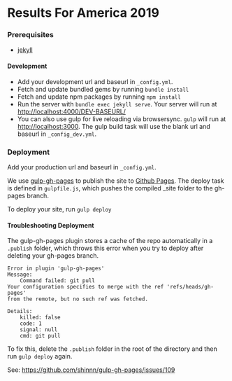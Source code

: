 # Results For America 2019

### Prerequisites
- [jekyll](https://jekyllrb.com/)

#### Development
- Add your development url and baseurl in `_config.yml`.
- Fetch and update bundled gems by running `bundle install`
- Fetch and update npm packages by running `npm install`
- Run the server with `bundle exec jekyll serve`. Your server will run at [http://localhost:4000/DEV-BASEURL/](http://localhost:4000/DEV-BASEURL/)
- You can also use gulp for live reloading via browsersync. `gulp` will run at [http://localhost:3000](http://localhost:3000). The gulp build task will use  the blank url and baseurl in `_config_dev.yml`.

### Deployment
Add your production url and baseurl in `_config.yml`.

We use [gulp-gh-pages](https://www.npmjs.com/package/gulp-gh-pages) to publish the site to [Github Pages](https://pages.github.com/). The deploy task is defined in `gulpfile.js`, which pushes the compiled _site folder to the gh-pages branch.

To deploy your site, run `gulp deploy`

#### Troubleshooting Deployment

The gulp-gh-pages plugin stores a cache of the repo automatically in a `.publish` folder, which throws this error when you try to deploy after deleting your gh-pages branch.

```
Error in plugin 'gulp-gh-pages'
Message:
    Command failed: git pull  
Your configuration specifies to merge with the ref 'refs/heads/gh-pages'
from the remote, but no such ref was fetched.

Details:
    killed: false
    code: 1
    signal: null
    cmd: git pull  

```

To fix this, delete the `.publish` folder in the root of the directory and then run `gulp deploy` again.

See:
https://github.com/shinnn/gulp-gh-pages/issues/109

